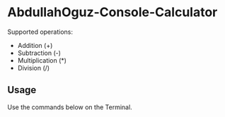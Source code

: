 # AbdullahOguz-Console-Calculator

Supported operations: 
- Addition (+)
- Subtraction (-)
- Multiplication (*)
- Division (/)

## Usage

Use the commands below on the Terminal.